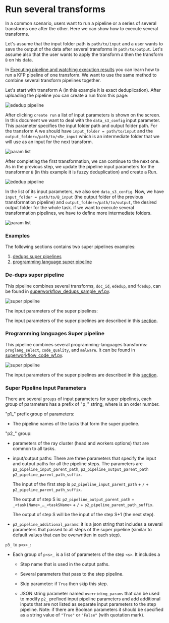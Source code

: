 # Run several transforms

In a common scenario, users want to run a pipeline or a series of several transforms one after the other. Here we can show how to execute several transforms.

Let's assume that the input folder path is `path/to/input` and a user wants to save the output of the data after several transforms in `path/to/output`. Let's assume also that the user wants to apply the transform `A` then the transform `B` on his data.

In [Executing pipeline and watching execution results](simple_transform_pipeline.md#executing-pipeline-and-watching-execution-results) you can learn how to run a KFP pipeline of one transform. We want to use the same method to combine several transform pipelines together.

Let's start with transform A (in this example it is exact deduplication). After uploading the pipeline you can create a run from this page:

![ededup pipeline](create_run1.png)

After clicking `create run` a list of input parameters is shown on the screen. In this document we want to deal with the `data_s3_config` input parameter. This parameter specifies the input folder path and output folder path. For the transform A we should have `input_folder = path/to/input` and the `output_folder=/path/to/<B>_input` which is an intermediate folder that we will use as an input for the next transform.

![param list](param_list1.png)

After completing the first transformation, we can continue to the next one. As in the previous step, we update the pipeline input parameters for the transformer `B` (in this example it is fuzzy deduplication) and create a Run.

![ededup pipeline](create_run2.png)

In the list of its input parameters, we also see `data_s3_config`. Now, we have `input_folder = path/to/B_input` (the output folder of the previous transformation pipeline) and `output_folder=/path/to/output`, the desired output folder for the whole task. if we want to execute several transformation pipelines, we have to define more intermediate folders.


![param list](param_list2.png)

### Examples

The following sections contains two super pipelines examples:

1) [dedups super pipelines](#De-dups-super-pipeline)
1) [programming language super pipeline](#programming-language-super-pipeline)

### De-dups super pipeline

This pipeline combines several transforms, `doc_id`, `ededup`, and `fdedup`, can be found in [superworkflow_dedups_sample_wf.py](../transform_workflows/superworkflows/superworkflow_dedups_sample_wf.py).

![super pipeline](super_pipeline.png)


The input parameters of the super pipelines:

The input parameters of the super pipelines are described in this [section](#Super-pipeline-Input-Parameters).

### Programming languages Super pipeline

This pipeline combines several programming-languages transforms: `proglang_select`, `code_quality`, and `malware`. It can be found in [superworkflow_code_wf.py](../transform_workflows/superworkflows/superworkflow_code_wf.py).

![super pipeline](super-code-pipeline.png)

The input parameters of the super pipelines are described in this [section](#Super-pipeline-Input-Parameters).

### Super Pipeline Input Parameters

There are several `groups` of input parameters for super pipelines, each group of parameters has a prefix of "p<x>_" string, where <x> is an order number.

"p1_" prefix group of parameters:

- The pipeline names of the tasks that form the super pipeline.

"p2_" group:

- parameters of the ray cluster (head and workers options) that are common to all tasks.

- input/output paths: There are three parameters that specify the input and output paths for all the pipeline steps. The parameters are `p2_pipeline_input_parent_path`, `p2_pipeline_output_parent_path` `p2_pipeline_parent_path_suffix`.

   The input of the first step is `p2_pipeline_input_parent_path` + `/` + `p2_pipeline_parent_path_suffix`.

    The output of step S is: `p2_pipeline_output_parent_path` + `_<task1Name>_…_<taskSName>` + `/` + `p2_pipeline_parent_path_suffix`.

    The output of step S will be the input of the step S+1 (the next step).


- `p2_pipeline_additional_params`: it is a json string that includes a several parameters that passed to all steps of the super pipeline (similar to default values that can be overwritten in each step).

`p3_` to `p<x>_`: 

- Each group of `p<s>_` is a list of parameters of the step `<s>`. It includes a

    - Step name that is used in the output paths.

    - Several parameters that pass to the step pipeline.

    - Skip parameter: if `True` then skip this step.

    - JSON string parameter named `overriding_params` that can be used to modify `p2_` prefixed input pipeline parameters and add additional inputs that are not listed as separate input parameters to the step pipeline.  Note: if there are Boolean parameters it should be specified as a string value of `"True"` or `"False"` (with quotation mark).
